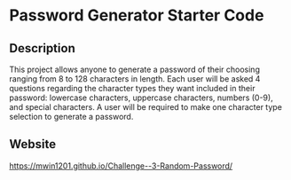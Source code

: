 # Password Generator Starter Code

## Description
This project allows anyone to generate a password of their choosing ranging from 8 to 128 characters in length.
Each user will be asked 4 questions regarding the character types they want included in their password:
lowercase characters, uppercase characters, numbers (0-9), and special characters. A user will be required to 
make one character type selection to generate a password.

## Website
https://mwin1201.github.io/Challenge--3-Random-Password/